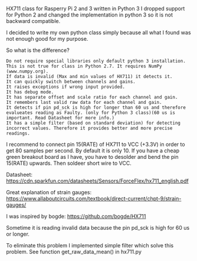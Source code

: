 HX711 class for Rasperry Pi 2 and 3 written in Python 3
I dropped support for Python 2 and changed the implementation in python 3 so it is not backward compatible.


I decided to write my own python class simply because all what I found was not enough good for my purpose.

So what is the difference?

	Do not require special libraries only default python 3 installation.
	This is not true for class in Python 2.7. It requires NumPy (www.numpy.org).
	If data is invalid (Max and min values of HX711) it detects it.
	It can quickly switch between channels and gains.
	It raises exceptions if wrong input provided.
	It has debug mode.
	It has separate offset and scale ratio for each channel and gain.
	It remembers last valid raw data for each channel and gain.
	It detects if pin pd_sck is high for longer than 60 us and therefore evalueates reading as Faulty. (only for Python 3 class)(60 us is important. Read Datasheet for more info.)
	It has a simple filter (based on standard deviation) for detecting incorrect values. Therefore it provides better and more precise readings.

I recommend to connect pin 15(RATE) of HX711 to VCC (+3.3V) in order to get 80 samples per second. By default it is only 10.
If you have a cheap green breakout board as I have, you have to desolder and bend the pin 15(RATE) upwards. Then soldeer short wire to VCC.

Datasheet: https://cdn.sparkfun.com/datasheets/Sensors/ForceFlex/hx711_english.pdf

Great explanation of strain gauges: https://www.allaboutcircuits.com/textbook/direct-current/chpt-9/strain-gauges/

I was inspired by bogde: https://github.com/bogde/HX711

Sometime it is reading invalid data because the pin pd_sck is high for 60 us or longer.

To eliminate this problem I implemented simple filter which solve this problem.
See function get_raw_data_mean() in hx711.py
